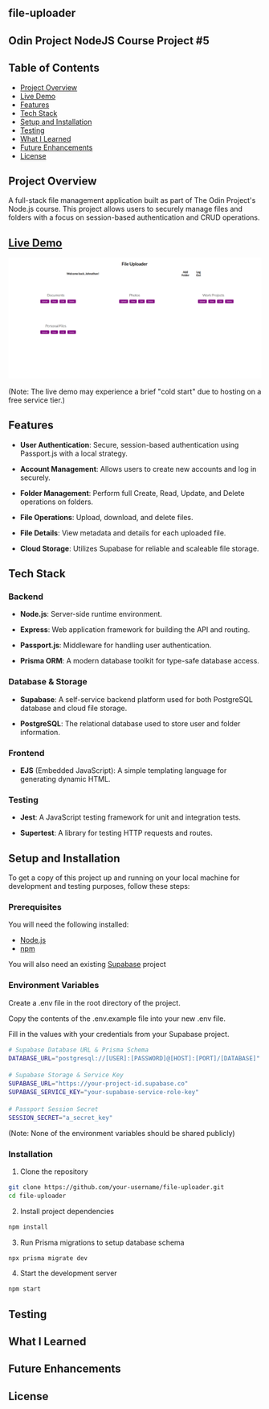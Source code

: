 ## file-uploader

## Odin Project NodeJS Course Project #5

## Table of Contents
* [Project Overview](#project-overview)
* [Live Demo](#live-demo)
* [Features](#features)
* [Tech Stack](#tech-stack)
* [Setup and Installation](#setup-and-installation)
* [Testing](#testing)
* [What I Learned](#what-i-learned)
* [Future Enhancements](#future-enhancements)
* [License](#license)

## Project Overview
  A full-stack file management application built as part of The Odin Project's Node.js course. This project allows users to securely manage files and folders with a focus on session-based authentication and CRUD operations.

  ## [Live Demo](file-uploader-aup0.onrender.com/)
  ![alt text](./public/images/file-uploader-homepage.png "Home page image preview")

  (Note: The live demo may experience a brief "cold start" due to hosting on a free service tier.)

## Features
  * __User Authentication__: Secure, session-based authentication using Passport.js with a local strategy.

  * __Account Management__: Allows users to create new accounts and log in securely.

  * __Folder Management__: Perform full Create, Read, Update, and Delete operations on folders.

  * __File Operations__: Upload, download, and delete files.

  * __File Details__: View metadata and details for each uploaded file.

  * __Cloud Storage__: Utilizes Supabase for reliable and scaleable file storage.

## Tech Stack
  ### Backend
  * __Node.js__: Server-side runtime environment.

  * __Express__: Web application framework for building the API and routing.

  * __Passport.js__: Middleware for handling user authentication.

  * __Prisma ORM__: A modern database toolkit for type-safe database access.

  ### Database & Storage
  * __Supabase__: A self-service backend platform used for both PostgreSQL database and cloud file storage.

  * __PostgreSQL__: The relational database used to store user and folder information.

  ### Frontend
  * __EJS__ (Embedded JavaScript): A simple templating language for generating dynamic HTML.

  ### Testing
  * __Jest__: A JavaScript testing framework for unit and integration tests.

  * __Supertest__: A library for testing HTTP requests and routes.

  ## Setup and Installation
  To get a copy of this project up and running on your local machine for development and testing purposes, follow these steps:

  ### Prerequisites
  You will need the following installed:
  
  * [Node.js](https://nodejs.org/en)
  * [npm](https://www.npmjs.com/)

  You will also need an existing [Supabase](https://supabase.com/) project
  
  ### Environment Variables
  Create a .env file in the root directory of the project.

  Copy the contents of the .env.example file into your new .env file.
  
  Fill in the values with your credentials from your Supabase project.

  ``` bash
  # Supabase Database URL & Prisma Schema
  DATABASE_URL="postgresql://[USER]:[PASSWORD]@[HOST]:[PORT]/[DATABASE]"

  # Supabase Storage & Service Key
  SUPABASE_URL="https://your-project-id.supabase.co"
  SUPABASE_SERVICE_KEY="your-supabase-service-role-key"
  
  # Passport Session Secret
  SESSION_SECRET="a_secret_key"
  ```
  (Note: None of the environment variables should be shared publicly)

  ### Installation
  1. Clone the repository
  ``` bash
  git clone https://github.com/your-username/file-uploader.git
  cd file-uploader
  ```

  2. Install project dependencies
  ``` bash
  npm install
  ```
  
  3. Run Prisma migrations to setup database schema
  ``` bash
  npx prisma migrate dev
  ```

  4. Start the development server
  ``` bash
  npm start
  ```

  ## Testing

  ## What I Learned

  ## Future Enhancements

  ## License
